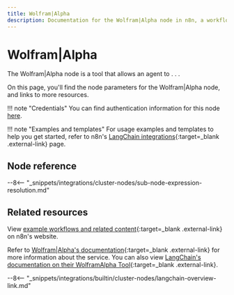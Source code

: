 ```yaml
---
title: Wolfram|Alpha
description: Documentation for the Wolfram|Alpha node in n8n, a workflow automation platform. Includes details of operations and configuration, and links to examples and credentials information.
---
```


# Wolfram|Alpha

The Wolfram|Alpha node is a tool that allows an agent to . . . 

On this page, you'll find the node parameters for the Wolfram|Alpha node, and links to more resources.

!!! note "Credentials"
    You can find authentication information for this node [here](/integrations/builtin/credentials/wolframalpha/).

!!! note "Examples and templates"
	For usage examples and templates to help you get started, refer to n8n's [LangChain integrations](https://n8n.io/integrations/wolframoralpha/){:target=_blank .external-link} page.

## Node reference

--8<-- "_snippets/integrations/cluster-nodes/sub-node-expression-resolution.md"

## Related resources

View [example workflows and related content](https://n8n.io/integrations/wolframoralpha/){:target=_blank .external-link} on n8n's website.

Refer to [Wolfram|Alpha's documentation](https://products.wolframalpha.com/api){:target=_blank .external-link} for more information about the service. You can also view [LangChain's documentation on their WolframAlpha Tool](https://js.langchain.com/docs/modules/agents/tools/integrations/wolframalpha){:target=_blank .external-link}.

--8<-- "_snippets/integrations/builtin/cluster-nodes/langchain-overview-link.md"
